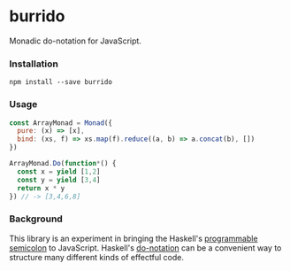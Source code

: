 # burrido

Monadic do-notation for JavaScript.

### Installation

```
npm install --save burrido
```

### Usage

```javascript
const ArrayMonad = Monad({
  pure: (x) => [x],
  bind: (xs, f) => xs.map(f).reduce((a, b) => a.concat(b), [])
})

ArrayMonad.Do(function*() {
  const x = yield [1,2]
  const y = yield [3,4]
  return x * y
}) // -> [3,4,6,8]
```

### Background

This library is an experiment in bringing the Haskell's [programmable semicolon](https://en.wikipedia.org/wiki/Monad_%28functional_programming%29) to JavaScript. Haskell's [do-notation](https://en.wikibooks.org/wiki/Haskell/do_notation) can be a convenient way to structure many different kinds of effectful code.
